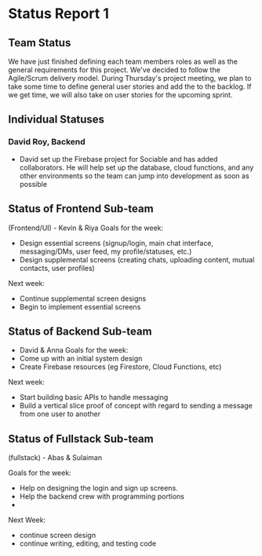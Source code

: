 # Status Report 1

## Team Status
We have just finished defining each team members roles as well as the general requirements for this project. We've decided to follow the Agile/Scrum delivery model. During Thursday's project meeting, we plan to take some time to define general user stories and add the to the backlog. If we get time, we will also take on user stories for the upcoming sprint.

## Individual Statuses

### David Roy, Backend
- David set up the Firebase project for Sociable and has added collaborators. He will help set up the database, cloud functions, and any other environments so the team can jump into development as soon as possible


## Status of Frontend Sub-team
(Frontend/UI) - Kevin & Riya
Goals for the week:
- Design essential screens (signup/login, main chat interface, messaging/DMs, user feed, my profile/statuses, etc.)
- Design supplemental screens (creating chats, uploading content, mutual contacts, user profiles)

Next week:
- Continue supplemental screen designs
- Begin to implement essential screens

## Status of Backend Sub-team
- David & Anna
Goals for the week:
- Come up with an initial system design
- Create Firebase resources (eg Firestore, Cloud Functions, etc)

Next week:
- Start building basic APIs to handle messaging
- Build a vertical slice proof of concept with regard to sending a message from one user to another

## Status of Fullstack Sub-team
(fullstack) - Abas & Sulaiman

Goals for the week: 
- Help on designing the login and sign up screens. 
- Help the backend crew with programming portions 
-
Next Week: 
- continue screen design 
- continue writing, editing, and testing code
